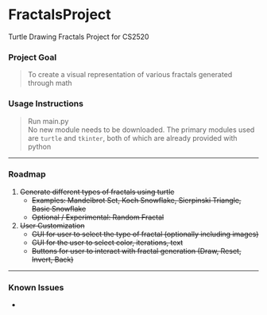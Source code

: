 # FractalsProject
Turtle Drawing Fractals Project for CS2520

### Project Goal
> To create a visual representation of various fractals generated through math

### Usage Instructions
> Run main.py  
> No new module needs to be downloaded. The primary modules used are `turtle` and `tkinter`, both of which are already provided with python

***
### Roadmap
1. ~~Generate different types of fractals using turtle~~
    - ~~Examples: Mandelbrot Set, Koch Snowflake, Sierpinski Triangle, Basic Snowflake~~
    - ~~Optional / Experimental: Random Fractal~~
2. ~~User Customization~~
    - ~~GUI for user to select the type of fractal (optionally including images)~~
    - ~~GUI for the user to select color, iterations, text~~
    - ~~Buttons for user to interact with fractal generation (Draw, Reset, Invert, Back)~~
***
### Known Issues
- 